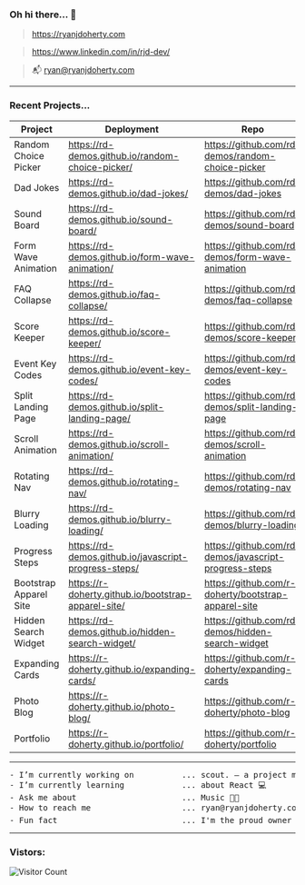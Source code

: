 ### Oh hi there... 👋

> https://ryanjdoherty.com

> https://www.linkedin.com/in/rjd-dev/

> 📬 ryan@ryanjdoherty.com

<hr>

### Recent Projects...

Project | Deployment | Repo
--- | --- | ---
Random Choice Picker | https://rd-demos.github.io/random-choice-picker/ | https://github.com/rd-demos/random-choice-picker
Dad Jokes | https://rd-demos.github.io/dad-jokes/ | https://github.com/rd-demos/dad-jokes
Sound Board | https://rd-demos.github.io/sound-board/ | https://github.com/rd-demos/sound-board
Form Wave Animation | https://rd-demos.github.io/form-wave-animation/ | https://github.com/rd-demos/form-wave-animation
FAQ Collapse | https://rd-demos.github.io/faq-collapse/ | https://github.com/rd-demos/faq-collapse
Score Keeper | https://rd-demos.github.io/score-keeper/ | https://github.com/rd-demos/score-keeper
Event Key Codes | https://rd-demos.github.io/event-key-codes/ | https://github.com/rd-demos/event-key-codes
Split Landing Page | https://rd-demos.github.io/split-landing-page/ | https://github.com/rd-demos/split-landing-page
Scroll Animation | https://rd-demos.github.io/scroll-animation/ | https://github.com/rd-demos/scroll-animation
Rotating Nav | https://rd-demos.github.io/rotating-nav/ | https://github.com/rd-demos/rotating-nav
Blurry Loading | https://rd-demos.github.io/blurry-loading/ | https://github.com/rd-demos/blurry-loading
Progress Steps | https://rd-demos.github.io/javascript-progress-steps/ | https://github.com/rd-demos/javascript-progress-steps
Bootstrap Apparel Site | https://r-doherty.github.io/bootstrap-apparel-site/ | https://github.com/r-doherty/bootstrap-apparel-site
Hidden Search Widget | https://rd-demos.github.io/hidden-search-widget/ | https://github.com/rd-demos/hidden-search-widget
Expanding Cards | https://r-doherty.github.io/expanding-cards/ | https://github.com/r-doherty/expanding-cards
Photo Blog | https://r-doherty.github.io/photo-blog/ | https://github.com/r-doherty/photo-blog
Portfolio | https://r-doherty.github.io/portfolio/ | https://github.com/r-doherty/portfolio

<hr>

<pre>
- I’m currently working on          ... scout. — a project management platform for the Live Entertainment Industry 👨‍💻
- I’m currently learning            ... about React 💻
- Ask me about                      ... Music 👨‍🎤
- How to reach me                   ... ryan@ryanjdoherty.com 📬
- Fun fact                          ... I'm the proud owner of a Superbowl Ring (LIV - go Chiefs!) 🏈
</pre>

<hr>

### Vistors:

![Visitor Count](https://profile-counter.glitch.me/r-doherty/count.svg)


<!--
**r-doherty/r-doherty** is a ✨ _special_ ✨ repository because its `README.md` (this file) appears on your GitHub profile.
-->
